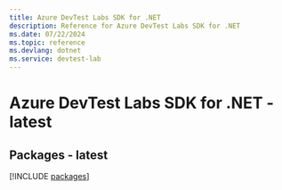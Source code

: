 ```yaml
---
title: Azure DevTest Labs SDK for .NET
description: Reference for Azure DevTest Labs SDK for .NET
ms.date: 07/22/2024
ms.topic: reference
ms.devlang: dotnet
ms.service: devtest-lab
---
```

# Azure DevTest Labs SDK for .NET - latest
## Packages - latest
[!INCLUDE [packages](devtest-labs-index.md)]